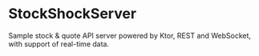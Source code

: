 # StockShockServer
Sample stock &amp; quote API server powered by Ktor, REST and WebSocket, with support of real-time data.
